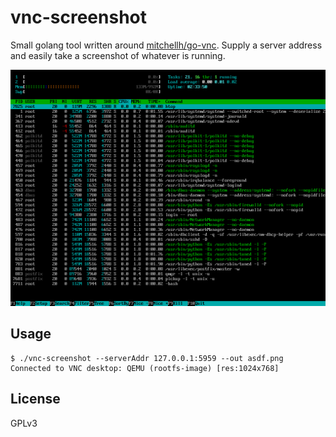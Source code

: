 # vnc-screenshot

Small golang tool written around [mitchellh/go-vnc](https://github.com/mitchellh/go-vnc/). Supply a server
address and easily take a screenshot of whatever is running.

![example showing htop output](./example.png)

## Usage

```
$ ./vnc-screenshot --serverAddr 127.0.0.1:5959 --out asdf.png
Connected to VNC desktop: QEMU (rootfs-image) [res:1024x768]
```

## License

GPLv3
